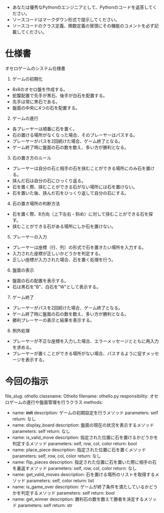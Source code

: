 - あなたは優秀なPythonのエンジニアとして、Pythonのコードを返答してください。
- ソースコードはマークダウン形式で提示してください。
- ソースコードのクラス定義、関数定義の冒頭にその機能のコメントを必ず記載してください。

# 仕様書
オセロゲームのシステム仕様書

1. ゲームの初期化
  - 8x8のオセロ盤を作成する。
  - 蛇腹配置で先手が黒石、後手が白石を配置する。
  - 先手は常に黒石である。
  - 盤面の中央に4つの石を配置する。

2. ゲームの進行
  - 各プレーヤーは順番に石を置く。
  - 石の置ける場所がなくなった場合、そのプレーヤーはパスする。
  - プレーヤーがパスを2回続けた場合、ゲーム終了となる。
  - ゲーム終了時に盤面の石の数を数え、多い方が勝利となる。

3. 石の置き方のルール
  - プレーヤーは自分の石と相手の石を挟むことができる場所にのみ石を置ける。
  - 挟んだ石は自分の石にひっくり返る。
  - 石を置く際、挟むことができる石がない場所には石を置けない。
  - 石を置いた後、挟んだ石をひっくり返して自分の石にする。

4. 石の置き場所の判断方法
  - 石を置く際、8方向（上下左右・斜め）に対して挟むことができる石を探す。
  - 挟むことができる石がある場所にしか石を置けない。

5. プレーヤーの入力
  - プレーヤーは座標（行、列）の形式で石を置きたい場所を入力する。
  - 入力された座標が正しいかどうかを判定する。
  - 正しい座標が入力された場合、石を置く処理を行う。

6. 盤面の表示
  - 盤面の石の配置を表示する。
  - 石は黒石を"B"、白石を"W"として表示する。

7. ゲーム終了
  - プレーヤーがパスを2回続けた場合、ゲーム終了となる。
  - ゲーム終了時に盤面の石の数を数え、多い方が勝利となる。
  - 勝利プレーヤーの表示と結果を表示する。

8. 例外処理
  - プレーヤーが不正な座標を入力した場合、エラーメッセージとともに再入力を求める。
  - プレーヤーが置くことができる場所がない場合、パスするように促すメッセージを表示する。

# 今回の指示
file_slug: othello
classname: Othello
filename: othello.py
responsibility: オセロゲームの進行や盤面管理を行うクラス
methods:
  - name: __init__
    description: ゲームの初期設定を行うメソッド
    parameters: self
    return: なし
  - name: display_board
    description: 盤面の現在の状況を表示するメソッド
    parameters: self
    return: なし
  - name: is_valid_move
    description: 指定された位置に石を置けるかどうかを判定するメソッド
    parameters: self, row, col, color
    return: bool
  - name: place_piece
    description: 指定された位置に石を置くメソッド
    parameters: self, row, col, color
    return: なし
  - name: flip_pieces
    description: 指定された位置に石を置いた際に相手の石を裏返すメソッド
    parameters: self, row, col, color
    return: なし
  - name: get_valid_moves
    description: 石を置ける場所のリストを取得するメソッド
    parameters: self, color
    return: list
  - name: is_game_over
    description: ゲームが終了条件を満たしているかどうかを判定するメソッド
    parameters: self
    return: bool
  - name: get_winner
    description: 勝利石の数を数えて勝者を決定するメソッド
    parameters: self
    return: str
